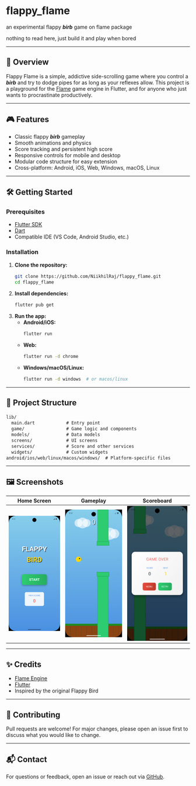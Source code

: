 # flappy_flame

an experimental flappy ***birb*** game on flame package

nothing to read here, just build it and play when bored

---

## 🚀 Overview
Flappy Flame is a simple, addictive side-scrolling game where you control a ***birb*** and try to dodge pipes for as long as your reflexes allow. This project is a playground for the [Flame](https://flame-engine.org/) game engine in Flutter, and for anyone who just wants to procrastinate productively.

---

## 🎮 Features
- Classic flappy ***birb*** gameplay
- Smooth animations and physics
- Score tracking and persistent high score
- Responsive controls for mobile and desktop
- Modular code structure for easy extension
- Cross-platform: Android, iOS, Web, Windows, macOS, Linux

---

## 🛠️ Getting Started

### Prerequisites
- [Flutter SDK](https://flutter.dev/docs/get-started/install)
- [Dart](https://dart.dev/get-dart)
- Compatible IDE (VS Code, Android Studio, etc.)

### Installation
1. **Clone the repository:**
   ```sh
   git clone https://github.com/NiikhilRaj/flappy_flame.git
   cd flappy_flame
   ```
2. **Install dependencies:**
   ```sh
   flutter pub get
   ```
3. **Run the app:**
   - **Android/iOS:**
     ```sh
     flutter run
     ```
   - **Web:**
     ```sh
     flutter run -d chrome
     ```
   - **Windows/macOS/Linux:**
     ```sh
     flutter run -d windows  # or macos/linux
     ```

---

## 📂 Project Structure
```
lib/
  main.dart            # Entry point
  game/                # Game logic and components
  models/              # Data models
  screens/             # UI screens
  services/            # Score and other services
  widgets/             # Custom widgets
android/ios/web/linux/macos/windows/  # Platform-specific files
```

---

## 🖼️ Screenshots

| Home Screen | Gameplay | Scoreboard |
|-------------|----------|-----------|
| ![Home](screenshots/home.png) | ![Game](screenshots/game.png) | ![Scoreboard](screenshots/scoreboard.png) |

---

## ✨ Credits
- [Flame Engine](https://flame-engine.org/)
- [Flutter](https://flutter.dev/)
- Inspired by the original Flappy Bird

---


## 🤝 Contributing
Pull requests are welcome! For major changes, please open an issue first to discuss what you would like to change.

---

## 📬 Contact
For questions or feedback, open an issue or reach out via [GitHub](https://github.com/NiikhilRaj).
